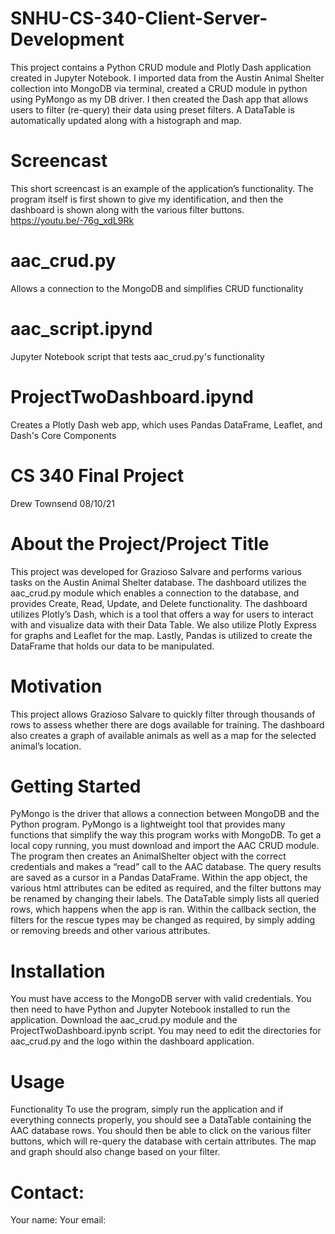 # SNHU-CS-340-Client-Server-Development
This project contains a Python CRUD module and Plotly Dash application created in Jupyter Notebook. I imported data from the Austin Animal Shelter collection into MongoDB via terminal, created a CRUD module in python using PyMongo as my DB driver. I then created the Dash app that allows users to filter (re-query) their data using preset filters. A DataTable is automatically updated along with a histograph and map.

# Screencast
This short screencast is an example of the application’s functionality. The program itself is first shown to give my identification, and then the dashboard is shown along with the various filter buttons.
https://youtu.be/-76g_xdL9Rk

# aac_crud.py
Allows a connection to the MongoDB and simplifies CRUD functionality

# aac_script.ipynd
Jupyter Notebook script that tests aac_crud.py's functionality

# ProjectTwoDashboard.ipynd
Creates a Plotly Dash web app, which uses Pandas DataFrame, Leaflet, and Dash's Core Components

# CS 340 Final Project
Drew Townsend
08/10/21

# About the Project/Project Title
This project was developed for Grazioso Salvare and performs various tasks on the Austin Animal Shelter database. The dashboard utilizes the aac_crud.py module which enables a connection to the database, and provides Create, Read, Update, and Delete functionality. The dashboard utilizes Plotly’s Dash, which is a tool that offers a way for users to interact with and visualize data with their Data Table. We also utilize Plotly Express for graphs and Leaflet for the map. Lastly, Pandas is utilized to create the DataFrame that holds our data to be manipulated.

# Motivation
This project allows Grazioso Salvare to quickly filter through thousands of rows to assess whether there are dogs available for training. The dashboard also creates a graph of available animals as well as a map for the selected animal’s location. 

# Getting Started
PyMongo is the driver that allows a connection between MongoDB and the Python program. PyMongo is a lightweight tool that provides many functions that simplify the way this program works with MongoDB. To get a local copy running, you must download and import the AAC CRUD module. The program then creates an AnimalShelter object with the correct credentials and makes a “read” call to the AAC database. The query results are saved as a cursor in a Pandas DataFrame. Within the app object, the various html attributes can be edited as required, and the filter buttons may be renamed by changing their labels. The DataTable simply lists all queried rows, which happens when the app is ran. Within the callback section, the filters for the rescue types may be changed as required, by simply adding or removing breeds and other various attributes.

# Installation
You must have access to the MongoDB server with valid credentials. You then need to have Python and Jupyter Notebook installed to run the application. Download the aac_crud.py module and the ProjectTwoDashboard.ipynb script. You may need to edit the directories for aac_crud.py and the logo within the dashboard application.

# Usage
Functionality
To use the program, simply run the application and if everything connects properly, you should see a DataTable containing the AAC database rows. You should then be able to click on the various filter buttons, which will re-query the database with certain attributes. The map and graph should also change based on your filter.

# Contact:
Your name:
Your email: 

